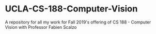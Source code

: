 # UCLA-CS-188-Computer-Vision
A repository for all my work for Fall 2019's offering of CS 188 - Computer Vision with Professor Fabien Scalzo
